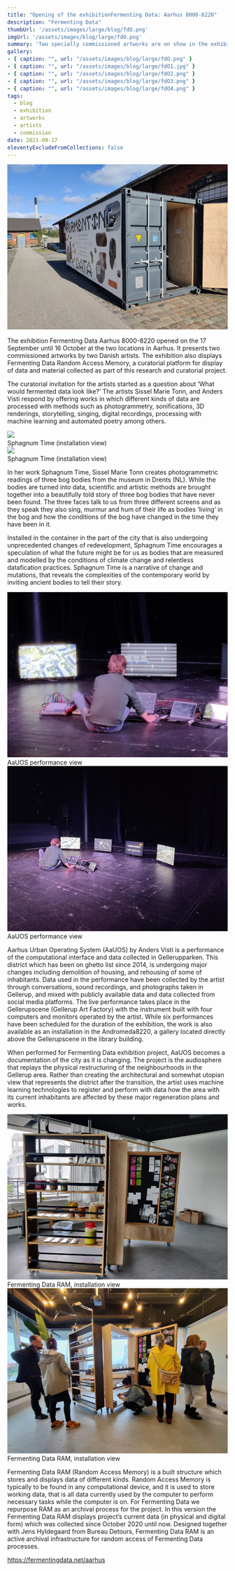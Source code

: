 ```yaml
---
title: "Opening of the exhibitionFermenting Data: Aarhus 8000-8220"
description: "Fermenting Data"
thumbUrl: '/assets/images/large/blog/fdO.png'
imgUrl: '/assets/images/blog/large/fdO.png'
summary: 'Two specially commissioned artworks are on show in the exhibition Fermenting Data: Aarhus 8000-8220.'
gallery:
- { caption: "", url: "/assets/images/blog/large/fdO.png" }
- { caption: "", url: "/assets/images/blog/large/fdO1.jpg" }
- { caption: "", url: "/assets/images/blog/large/fdO2.png" }
- { caption: "", url: "/assets/images/blog/large/fdO3.png" }
- { caption: "", url: "/assets/images/blog/large/fdO4.png" }
tags:
  - blog
  - exhibition
  - artworks
  - artists
  - commission
date: 2021-09-17
eleventyExcludeFromCollections: false
---
```

<div class="columnImage">
  <img src="/assets/images/blog/large/fdO.png"/>
  <div class="photoCreditNew"></div>
</div>

The exhibition Fermenting Data Aarhus 8000-8220 opened on the 17 September until 16 October at the two locations in Aarhus. It presents two commissioned artworks by two Danish artists. The exhibition also displays Fermenting Data Random Access Memory, a curatorial platform for display of data and material collected as part of this research and curatorial project.  

The curatorial invitation for the artists started as a question about ‘What would fermented data look like?’ The artists Sissel Marie Tonn, and Anders Visti respond by offering works in which different kinds of data are processed with methods such as photogrammetry, sonifications, 3D renderings, storytelling, singing, digital recordings, processing with machine learning and automated poetry among others.   

<div class="fullWidthHalfImage">
  <div class='imgWrap left'>
    <img src="/assets/images/blog/large/SphagnumT1.jpg">
    <div class="photoCreditNew">Sphagnum Time (installation view)</div>
  </div>
  <div class='imgWrap right'>
    <img src="/assets/images/blog/large/SphagnumT2.png">
    <div class="photoCreditNew">Sphagnum Time (installation view)</div>
  </div>
</div>

In her work Sphagnum Time, Sissel Marie Tonn creates photogrammetric readings of three bog bodies from the museum in Drents (NL). While the bodies are turned into data, scientific and artistic methods are brought together into a beautifully told story of three bog bodies that have never been found. The three faces talk to us from three different screens and as they speak they also sing, murmur and hum of their life as bodies ‘living’ in the bog and how the conditions of the bog have changed in the time they have been in it.   

Installed in the container in the part of the city that is also undergoing unprecedented changes of redevelopment, Sphagnum Time encourages a speculation of what the future might be for us as bodies that are measured and modelled by the conditions of climate change and relentless datafication practices. Sphagnum Time is a narrative of change and mutations, that reveals the complexities of the contemporary world by inviting ancient bodies to tell their story.  

<div class="fullWidthHalfImage">
  <div class='imgWrap left'>
    <img src="/assets/images/blog/large/fdO1.jpg">
    <div class="photoCreditNew">AaUOS performance view</div>
  </div>
  <div class='imgWrap right'>
    <img src="/assets/images/blog/large/fdO2.png">
    <div class="photoCreditNew">AaUOS performance view</div>
  </div>
</div>

Aarhus Urban Operating System (AaUOS) by Anders Visti is a performance of the computational interface and data collected in Gellerupparken. This district which has been on ghetto list since 2014, is undergoing major changes including demolition of housing, and rehousing of some of inhabitants. Data used in the performance have been collected by the artist through conversations, sound recordings, and photographs taken in Gellerup, and mixed with publicly available data and data collected from social media platforms. The live performance takes place in the Gellerupscene (Gellerup Art Factory) with the instrument built with four computers and monitors operated by the artist. While six performances have been scheduled for the duration of the exhibition, the work is also available as an installation in the Andromeda8220, a gallery located directly above the Gellerupscene in the library building. 

When performed for Fermenting Data exhibition project, AaUOS becomes a documentation of the city as it is changing. The project is the audiosphere that replays the physical restructuring of the neighbourhoods in the Gellerup area. Rather than creating the architectural and somewhat utopian view that represents the district after the transition, the artist uses machine learning technologies to register and perform with data how the area with its current inhabitants are affected by these major regeneration plans and works.

<div class="fullWidthHalfImage">
  <div class='imgWrap left'>
    <img src="/assets/images/blog/large/fdO3.png">
    <div class="photoCreditNew">Fermenting Data RAM, installation view</div>
  </div>
  <div class='imgWrap right'>
    <img src="/assets/images/blog/large/fdO4.png">
    <div class="photoCreditNew">Fermenting Data RAM, installation view</div>
  </div>
</div>

Fermenting Data RAM (Random Access Memory) is a built structure which stores and displays data of different kinds. Random Access Memory is typically to be found in any computational device, and it is used to store working data, that is all data currently used by the computer to perform necessary tasks while the computer is on. For Fermenting Data we repurpose RAM as an archival process for the project. In this version the Fermenting Data RAM displays project’s current data (in physical and digital form) which was collected since October 2020 until now. Designed together with Jens Hyldegaard from Bureau Detours, Fermenting Data RAM is an active archival infrastructure for random access of Fermenting Data processes.

<a href='https://fermentingdata.net/aarhus'>https://fermentingdata.net/aarhus</a>
